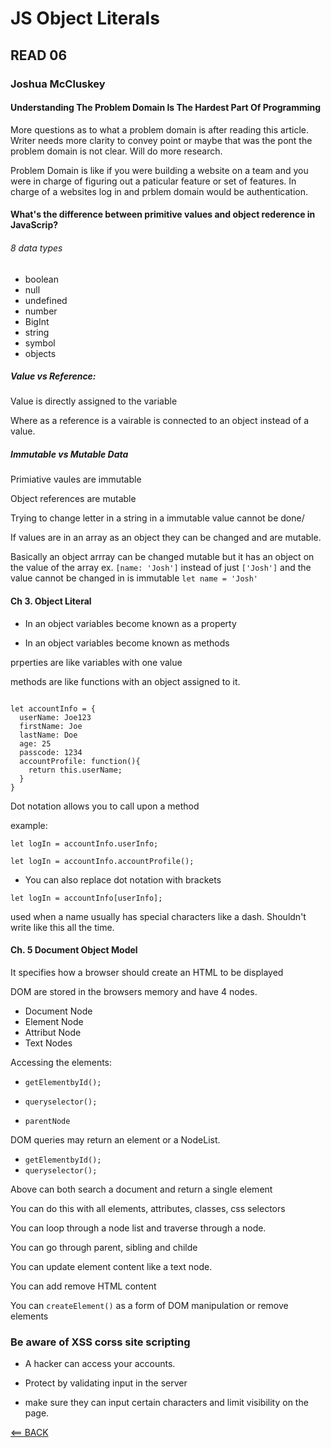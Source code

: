 # JS Object Literals

## READ 06

### Joshua McCluskey

#### Understanding The Problem Domain Is The Hardest Part Of Programming

More questions as to what a problem domain is after reading this article. Writer needs more clarity to convey point or maybe that was the pont the problem domain is not clear. Will do more research.

Problem Domain is like  if you were building a website on a team and you were in charge of figuring out a paticular feature or set of features. In charge of a websites log in and prblem domain would be authentication. 

#### What's the difference between primitive values and object rederence in JavaScrip?

###### 8 data types

- boolean
- null
- undefined
- number
- BigInt
- string
- symbol
- objects

##### Value vs Reference:

Value is directly assigned to the variable 

Where as a reference is a vairable is connected to an object instead of a value.


##### Immutable vs Mutable Data

Primiative vaules are immutable

Object references are mutable

Trying to change letter in a string in a immutable value cannot be done/ 

If values are in an array as an object they can be changed and are mutable.

Basically an object arrray can be changed mutable but it has an object on the value of the array ex. `[name: 'Josh']` instead of just `['Josh']` and the value cannot be changed in  is immutable `let name = 'Josh'`

#### Ch 3. Object Literal

- In an object variables become known as a property 

- In an object variables become known as methods

prperties are like variables with one value

methods are like functions with an object assigned to it.

```

let accountInfo = {
  userName: Joe123
  firstName: Joe
  lastName: Doe
  age: 25
  passcode: 1234
  accountProfile: function(){
    return this.userName;
  }
}
```

Dot notation allows you to call upon a method

example:

`let logIn = accountInfo.userInfo;`

`let logIn = accountInfo.accountProfile();`

- You can also replace dot notation with brackets

`let logIn = accountInfo[userInfo];` 

used when a name usually has special characters like a dash. Shouldn't write like this all the time.

#### Ch. 5 Document Object Model 

It specifies how a browser should create an HTML to be displayed

DOM are stored in the browsers memory and have 4 nodes.

- Document Node
- Element Node
- Attribut Node
- Text Nodes


Accessing the elements:

- `getElementbyId();`
- `queryselector();`

- `parentNode`

DOM queries may return an element or a NodeList.


- `getElementbyId();`
- `queryselector();`

Above can both search a document and return a single element

You can do this with all elements, attributes, classes, css selectors

You can loop through a node list and traverse through a node.

You can go through parent, sibling and childe 


You can update element content like a text node.

You can add remove HTML content

You can `createElement()` as a form of DOM manipulation or remove elements


### Be aware of XSS corss site scripting

- A hacker can access your accounts.


- Protect by validating input in the server

- make sure they can input certain characters and limit visibility on the page.

[<== BACK](README.md)
